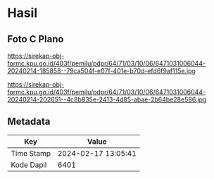 # Hasil

## Foto C Plano

https://sirekap-obj-formc.kpu.go.id/403f/pemilu/pdpr/64/71/03/10/06/6471031006044-20240214-185858--79ca504f-e07f-401e-b70d-efd6f9af115e.jpg

https://sirekap-obj-formc.kpu.go.id/403f/pemilu/pdpr/64/71/03/10/06/6471031006044-20240214-202651--4c8b835e-2413-4d85-abae-2b64be28e586.jpg


## Metadata

| Key        | Value               |
| ---------- | ------------------- |
| Time Stamp | 2024-02-17 13:05:41 |
| Kode Dapil | 6401                |



